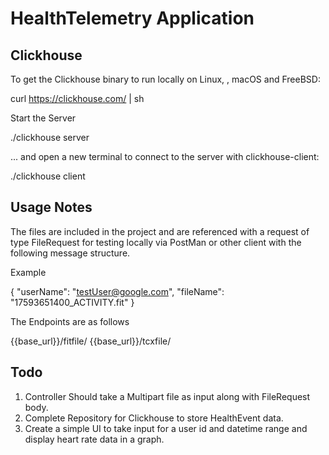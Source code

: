 # HealthTelemetry Application

## Clickhouse

To get the Clickhouse binary to run locally on Linux, , macOS and FreeBSD:

curl https://clickhouse.com/ | sh

Start the Server

./clickhouse server

... and open a new terminal to connect to the server with clickhouse-client:

./clickhouse client



## Usage Notes

The files are included in the project and are referenced with a request of type FileRequest for testing locally
via PostMan or other client with the following message structure.

Example

{
"userName": "testUser@google.com",
"fileName": "17593651400_ACTIVITY.fit"
}

The Endpoints are as follows

{{base_url}}/fitfile/
{{base_url}}/tcxfile/

## Todo

1) Controller Should take a Multipart file as input along with FileRequest body.
2) Complete Repository for Clickhouse to store HealthEvent data.
3) Create a simple UI to take input for a user id and datetime range and display heart rate data in a graph.

